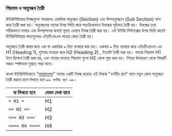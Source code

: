 ### শিরনাম ও অনুচ্ছেদ তৈরী

উইকিপিডিয়ার নিবন্ধগুলো সাধারনত একাধিক অনুচ্ছেদ (Section) এবং উপঅনুচ্ছেদে (Sub Section) ভাগ করে তৈরী করা হয়। অনুচ্ছেদের নামের উপর ভিত্তি করে সয়ংক্রিয়ভাবে নিবন্ধের সূচিপত্র তৈরী হয়। নিবন্ধের তথ্য সঠিকভাবে সমন্বয় এবং উপস্থাপনের জন্যই মূলত এভাবে নিবন্ধ তৈরী করা হয়। এই উইকি সিন্ট্যাক্সের উপর ভিত্তি করেই উইকিপিডিয়ার পাতাগুলোর এইচটিএমএল পাতার কোড তৈরী হয়। 

অনুচ্ছেদ তৈরী করার জন্য এক বা একাধিক `=` চিহ্ন ব্যবহার করা হয়। একবার `=` চিহ্ন ব্যবহার করে এইচটিএমএল এর H1 (Heading 1), দুইবার ব্যবহার করে H2 (Heading 2) , ইত্যাদি তৈরী করা হয়। পাতার শিরনাম H1 ট্যাগ হিসাবে তৈরী করা হয়, এবং পাতার অন্যান্য শিরনাম গুলো H2 থেকে শুরু করা হয়। নিচের উদাহারণ থেকে বিষয়টি আরও স্পষ্টভাবে বুঝতে পারা যাবে। 

বাংলা উইকিপিডিয়াতে "[মহাস্থানগড়](https://bn.wikipedia.org/wiki/মহাস্থানগড়)" নামের একটি নিবন্ধ রয়েছে এই নিবন্ধে "*দর্শনীয় স্থান*" নামে নতুন কোন অনুচ্ছেদ তৈরী করতে হলে লিখতে হবে  `== দর্শনীয় স্থান ==`। 

| যা লিখতে হবে | যেমন দেখা যাবে |
| --- | --- |
| `= H1 =` | H1 |
| `== H2 ==` | H2 |
| `=== H3 ===` | H3 |
| `==== H4 ====` | H4 |

